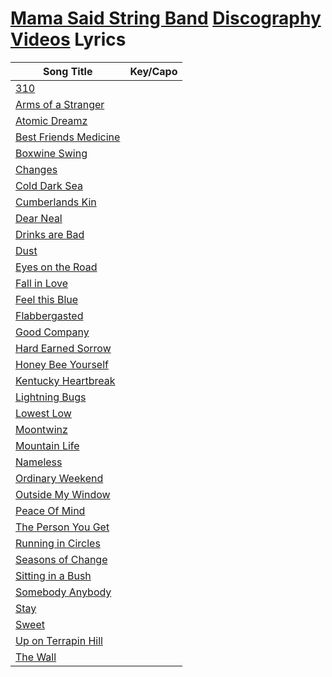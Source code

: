 # [Mama Said String Band](../README.md) [Discography](../discography/README.md) [Videos](../videos/README.md) Lyrics

| Song Title | Key/Capo |
| --- | --- |
| [310](310.md) |   | 
| [Arms of a Stranger](ArmsOfAStranger.md) |   | 
| [Atomic Dreamz](AtomicDreamz.md) |   | 
| [Best Friends Medicine](BestFriendsMedicine.md) |   | 
| [Boxwine Swing](BoxwineSwing.md) |   | 
| [Changes](Changes.md) |   | 
| [Cold Dark Sea](ColdDarkSea.md) |   | 
| [Cumberlands Kin](CumberlandsKin.md) |   | 
| [Dear Neal](DearNeal.md) |   | 
| [Drinks are Bad](DrinksAreBad.md) |   | 
| [Dust](Dust.md) |   | 
| [Eyes on the Road](EyesOnTheRoad.md) |   | 
| [Fall in Love](FallInLove.md) |   | 
| [Feel this Blue](FeelThisBlue.md) |   | 
| [Flabbergasted](Flabbergasted.md) |   | 
| [Good Company](GoodCompany.md) |   | 
| [Hard Earned Sorrow](HardEarnedSorrow.md) |   | 
| [Honey Bee Yourself](HoneyBeeYourself.md) |   | 
| [Kentucky Heartbreak](KentuckyHeartbreak.md) |   | 
| [Lightning Bugs](LightningBugs.md) |   | 
| [Lowest Low](LowestLow.md) |   | 
| [Moontwinz](Moontwinz.md) |   | 
| [Mountain Life](MountainLife.md) |   | 
| [Nameless](Nameless.md) |   | 
| [Ordinary Weekend](OrdinaryWeekend.md) |   | 
| [Outside My Window](OutsideMyWindow.md) |   | 
| [Peace Of Mind](PeaceOfMind.md) |   | 
| [The Person You Get](ThePersonYouGet.md) |   | 
| [Running in Circles](RunningInCircles.md) |   | 
| [Seasons of Change](SeasonsOfChange.md) |   | 
| [Sitting in a Bush](SittingInABush.md) |   | 
| [Somebody Anybody](SomebodyAnybody.md) |   | 
| [Stay](Stay.md) |   | 
| [Sweet](Sweet.md) |   | 
| [Up on Terrapin Hill](UpOnTerrapinHill.md) |   | 
| [The Wall](TheWall.md) |   | 

